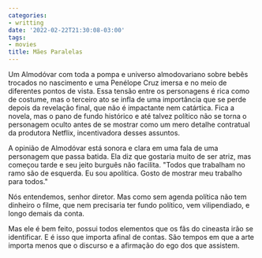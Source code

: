 ```yaml
---
categories:
- writting
date: '2022-02-22T21:30:08-03:00'
tags:
- movies
title: Mães Paralelas
---
```


Um Almodóvar com toda a pompa e universo almodovariano sobre bebês trocados no nascimento e uma Penélope Cruz imersa e no meio de diferentes pontos de vista. Essa tensão entre os personagens é rica como de costume, mas o terceiro ato se infla de uma importância que se perde depois da revelação final, que não é impactante nem catártica. Fica a novela, mas o pano de fundo histórico e até talvez político não se torna o personagem oculto antes de se mostrar como um mero detalhe contratual da produtora Netflix, incentivadora desses assuntos.

A opinião de Almodóvar está sonora e clara em uma fala de uma personagem que passa batida. Ela diz que gostaria muito de ser atriz, mas começou tarde e seu jeito burguês não facilita. "Todos que trabalham no ramo são de esquerda. Eu sou apolítica. Gosto de mostrar meu trabalho para todos."

Nós entendemos, senhor diretor. Mas como sem agenda política não tem dinheiro o filme, que nem precisaria ter fundo político, vem vilipendiado, e longo demais da conta.

Mas ele é bem feito, possui todos elementos que os fãs do cineasta irão se identificar. E é isso que importa afinal de contas. São tempos em que a arte importa menos que o discurso e a afirmação do ego dos que assistem.